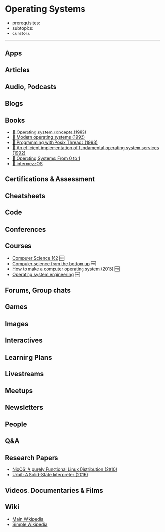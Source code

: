 # Operating Systems

- prerequisites:
- subtopics:
- curators:

------

## Apps

## Articles

## Audio, Podcasts

## Blogs

## Books

- [📕 Operating system concepts (1983)](http://www.goodreads.com/book/show/83833.Operating_System_Concepts)
- [📕 Modern operating systems (1992)](http://www.goodreads.com/book/show/166195.Modern_Operating_Systems)
- [📕 Programming with Posix Threads (1993)](https://www.goodreads.com/book/show/987956.Programming_with_Posix_Threads)
- [📖 An efficient implementation of fundamental operating system services (1992)](http://valerieaurora.org/synthesis/SynthesisOS/ch1.html)
- [📖 Operating Systems: From 0 to 1](https://github.com/tuhdo/os01)
- [📖 intermezzOS](https://intermezzos.github.io/book/second-edition/)


## Certifications & Assessment

## Cheatsheets

## Code

## Conferences

## Courses

- [Computer Science 162](https://www.youtube.com/watch?v=feAOZuID1HM&list=PLggtecHMfYHA7j2rF7nZFgnepu_uPuYws) 🆓
- [Computer science from the bottom up](http://www.bottomupcs.com/) 🆓
- [How to make a computer operating system (2015)](https://github.com/SamyPesse/How-to-Make-a-Computer-Operating-System) 🆓
- [Operating system engineering](https://pdos.csail.mit.edu/6.828/2016/schedule.html) 🆓

## Forums, Group chats

## Games

## Images

## Interactives

## Learning Plans

## Livestreams

## Meetups

## Newsletters

## People

## Q&A

## Research Papers

- [NixOS: A purely Functional Linux Distribution (2010)](https://nixos.org/%7Eeelco/pubs/nixos-jfp-final.pdf)
- [Urbit: A Solid-State Interpreter (2016)](http://media.urbit.org/whitepaper.pdf)

## Videos, Documentaries & Films

## Wiki
- [Main Wikipedia](https://en.wikipedia.org/wiki/Operating_system)
- [Simple Wikipedia](https://simple.wikipedia.org/wiki/Operating_system)
